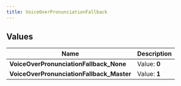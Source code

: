 ```yaml
---
title: VoiceOverPronunciationFallback
---
```


## Values

| Name | Description |
| ---- | ----------- |
| **VoiceOverPronunciationFallback\_None** | Value: **0** |
| **VoiceOverPronunciationFallback\_Master** | Value: **1** |

